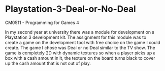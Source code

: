 # Playstation-3-Deal-or-No-Deal
CM0511 - Programming for Games 4

In my second year at university there was a module for development on a Playstation 3 development kit. The assignment for this module was to create a game on the development tool with free choice on the game I could create. The game I chose was Deal or no Deal similar to the TV show. The game is completely 2D with dynamic textures so when a player picks up a box with a cash amount in it, the texture on the board turns black to cover up the cash amount that is not out of play.
